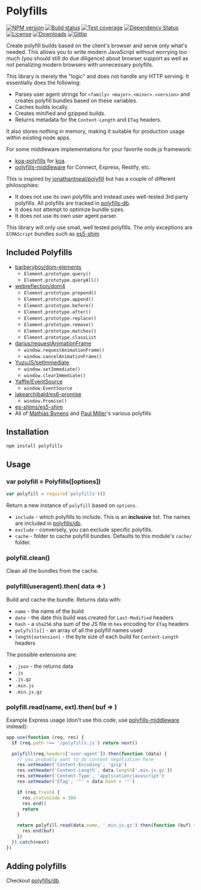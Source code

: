 
# Polyfills

[![NPM version][npm-image]][npm-url]
[![Build status][travis-image]][travis-url]
[![Test coverage][coveralls-image]][coveralls-url]
[![Dependency Status][david-image]][david-url]
[![License][license-image]][license-url]
[![Downloads][downloads-image]][downloads-url]
[![Gittip][gittip-image]][gittip-url]

Create polyfill builds based on the client's browser and serve only what's needed.
This allows you to write modern JavaScript without worrying too much
(you should still do due diligence) about browser support as well as
not penalizing modern browsers with unnecessary polyfills.

This library is merely the "logic" and does not handle any HTTP serving.
It essentially does the following:

- Parses user agent strings for `<family> <major>.<minor>.<version>` and creates polyfill bundles based on these variables.
- Caches builds locally.
- Creates minified and gzipped builds.
- Returns metadata for the `Content-Length` and `ETag` headers.

It also stores nothing in memory, making it suitable for production usage within existing node apps.

For some middleware implementations for your favorite node.js framework:

- [koa-polyfills](https://github.com/polyfills/koa) for [koa](https://github.com/koajs/koa).
- [polyfills-middleware](https://github.com/polyfills/middleware) for Connect, Express, Restify, etc.

This is inspired by [jonathantneal/polyfill](https://github.com/jonathantneal/polyfill)
but has a couple of different philosophies:

- It does not use its own polyfills and instead uses well-tested 3rd party polyfills.
  All polyfills are tracked in [polyfills-db](https://github.com/polyfills/db).
- It does not attempt to optimize bundle sizes.
- It does not use its own user agent parser.

This library will only use small, well tested polyfills.
The only exceptions are `ECMAScript` bundles such as [es5-shim](https://github.com/es-shims/es5-shim)

## Included Polyfills

- [barberyboy/dom-elements](https://github.com/barberboy/dom-elements)
  - `Element.prototype.query()`
  - `Element.prototype.queryAll()`
- [webreflection/dom4](https://github.com/webreflection/dom4)
  - `Element.prototype.prepend()`
  - `Element.prototype.append()`
  - `Element.prototype.before()`
  - `Element.prototype.after()`
  - `Element.prototype.replace()`
  - `Element.prototype.remove()`
  - `Element.prototype.matches()`
  - `Element.prototype.classList`
- [darius/requestAnimationFrame](https://github.com/darius/requestAnimationFrame)
  - `window.requestAnimationFrame()`
  - `window.cancelAnimationFrame()`
- [YuzuJS/setImmediate](https://github.com/YuzuJS/setImmediate)
  - `window.setImmediate()`
  - `window.clearImmediate()`
- [Yaffle/EventSource](https://github.com/Yaffle/EventSource)
  - `window.EventSource`
- [jakearchibald/es6-promise](https://github.com/jakearchibald/es6-promise)
  - `window.Promise()`
- [es-shims/es5-shim](https://github.com/es-shims/es5-shim)
- All of [Mathias Bynens](https://github.com/mathiasbynens) and [Paul Miller](https://github.com/paulmillr)'s various polyfills

## Installation

```bash
npm install polyfills
```

## Usage

### var polyfill = Polyfills([options])

```js
var polyfill = require('polyfills')()
```

Return a new instance of `polyfill` based on `options`.

- `include` - which polyfills to include.
  This is an __inclusive__ list.
  The names are included in [polyfills/db](https://github.com/polyfills/db/blob/master/lib/polyfills.js).
- `exclude` - conversely, you can exclude specific polyfills.
- `cache` - folder to cache polyfill bundles. Defaults to this module's `cache/` folder.

### polyfill.clean()

Clean all the bundles from the cache.

### polyfill(useragent).then( data => )

Build and cache the bundle. Returns data with:

- `name` - the name of the build
- `date` - the date this build was created for `Last-Modified` headers
- `hash` - a `sha256` sha sum of the JS file in `hex` encoding for `ETag` headers
- `polyfills[]` - an array of all the polyfill names used
- `length[extension]` - the byte size of each build for `Content-Length` headers

The possible extensions are:

- `.json` - the returns data
- `.js`
- `.js.gz`
- `.min.js`
- `.min.js.gz`

### polyfill.read(name, ext).then( buf => )

Example Express usage (don't use this code, use [polyfills-middleware](https://github.com/polyfills/middleware) instead):

```js
app.use(function (req, res) {
  if (req.path !== '/polyfills.js') return next()

  polyfill(req.headers['user-agent']).then(function (data) {
    // you probably want to do content negotiation here
    res.setHeader('Content-Encoding', 'gzip')
    res.setHeader('Content-Length', data.length['.min.js.gz'])
    res.setHeader('Content-Type', 'application/javascript')
    res.setHeader('ETag', '"' + data.hash + '"')

    if (req.fresh) {
      res.statusCode = 304
      res.end()
      return
    }

    return polyfill.read(data.name, '.min.js.gz').then(function (buf) {
      res.end(buf)
    })
  }).catch(next)
})
```

## Adding polyfills

Checkout [polyfills/db](https://github.com/polyfills/db).

[npm-image]: https://img.shields.io/npm/v/polyfills.svg?style=flat-square
[npm-url]: https://npmjs.org/package/polyfills
[github-tag]: http://img.shields.io/github/tag/polyfills/polyfills.svg?style=flat-square
[github-url]: https://github.com/polyfills/polyfills/tags
[travis-image]: https://img.shields.io/travis/polyfills/polyfills.svg?style=flat-square
[travis-url]: https://travis-ci.org/polyfills/polyfills
[coveralls-image]: https://img.shields.io/coveralls/polyfills/polyfills.svg?style=flat-square
[coveralls-url]: https://coveralls.io/r/polyfills/polyfills?branch=master
[david-image]: http://img.shields.io/david/polyfills/polyfills.svg?style=flat-square
[david-url]: https://david-dm.org/polyfills/polyfills
[license-image]: http://img.shields.io/npm/l/polyfills.svg?style=flat-square
[license-url]: LICENSE
[downloads-image]: http://img.shields.io/npm/dm/polyfills.svg?style=flat-square
[downloads-url]: https://npmjs.org/package/polyfills
[gittip-image]: https://img.shields.io/gittip/jonathanong.svg?style=flat-square
[gittip-url]: https://www.gittip.com/jonathanong/
